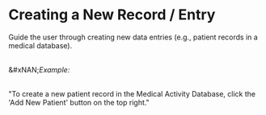 # Creating a New Record / Entry

Guide the user through creating new data entries (e.g., patient records in a medical database).

\
&#xNAN;_&#x45;xample:_

\
"To create a new patient record in the Medical Activity Database, click the 'Add New Patient' button on the top right."
